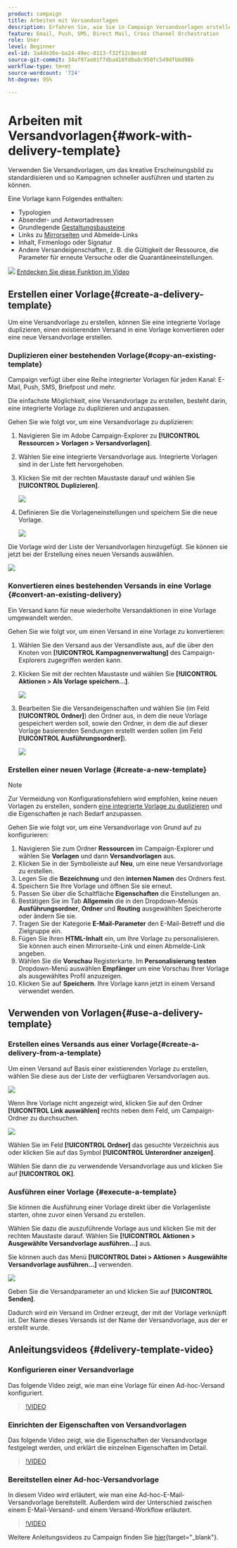 ```yaml
---
product: campaign
title: Arbeiten mit Versandvorlagen
description: Erfahren Sie, wie Sie in Campaign Versandvorlagen erstellen und verwenden
feature: Email, Push, SMS, Direct Mail, Cross Channel Orchestration
role: User
level: Beginner
exl-id: 3a4de36e-ba24-49ec-8113-f32f12c8ecdd
source-git-commit: 34af97ae01f7dba418fd0a8c950fc549dfbbd98b
workflow-type: tm+mt
source-wordcount: '724'
ht-degree: 95%

---
```


# Arbeiten mit Versandvorlagen{#work-with-delivery-template}

Verwenden Sie Versandvorlagen, um das kreative Erscheinungsbild zu standardisieren und so Kampagnen schneller ausführen und starten zu können.

Eine Vorlage kann Folgendes enthalten:

* Typologien
* Absender- und Antwortadressen
* Grundlegende [Gestaltungsbausteine](../send/personalization-blocks.md)
* Links zu [Mirrorseiten](../send/mirror-page.md) und Abmelde-Links
* Inhalt, Firmenlogo oder Signatur
* Andere Versandeigenschaften, z. B. die Gültigkeit der Ressource, die Parameter für erneute Versuche oder die Quarantäneeinstellungen.

![](assets/do-not-localize/how-to-video.png) [Entdecken Sie diese Funktion im Video](#delivery-template-video)


## Erstellen einer Vorlage{#create-a-delivery-template}

Um eine Versandvorlage zu erstellen, können Sie eine integrierte Vorlage duplizieren, einen existierenden Versand in eine Vorlage konvertieren oder eine neue Versandvorlage erstellen.

### Duplizieren einer bestehenden Vorlage{#copy-an-existing-template}

Campaign verfügt über eine Reihe integrierter Vorlagen für jeden Kanal: E-Mail, Push, SMS, Briefpost und mehr.

Die einfachste Möglichkeit, eine Versandvorlage zu erstellen, besteht darin, eine integrierte Vorlage zu duplizieren und anzupassen.

Gehen Sie wie folgt vor, um eine Versandvorlage zu duplizieren:

1. Navigieren Sie im Adobe Campaign-Explorer zu **[!UICONTROL Ressourcen > Vorlagen > Versandvorlagen]**.
1. Wählen Sie eine integrierte Versandvorlage aus. Integrierte Vorlagen sind in der Liste fett hervorgehoben.
1. Klicken Sie mit der rechten Maustaste darauf und wählen Sie **[!UICONTROL Duplizieren]**.

   ![](assets/duplicate-built-in-template.png)

1. Definieren Sie die Vorlageneinstellungen und speichern Sie die neue Vorlage.

   ![](assets/delivery-template-new.png)

Die Vorlage wird der Liste der Versandvorlagen hinzugefügt. Sie können sie jetzt bei der Erstellung eines neuen Versands auswählen.

![](assets/select-the-new-template.png)

### Konvertieren eines bestehenden Versands in eine Vorlage {#convert-an-existing-delivery}

Ein Versand kann für neue wiederholte Versandaktionen in eine Vorlage umgewandelt werden.

Gehen Sie wie folgt vor, um einen Versand in eine Vorlage zu konvertieren:

1. Wählen Sie den Versand aus der Versandliste aus, auf die über den Knoten von **[!UICONTROL Kampagnenverwaltung]** des Campaign-Explorers zugegriffen werden kann.

1. Klicken Sie mit der rechten Maustaste und wählen Sie **[!UICONTROL Aktionen > Als Vorlage speichern...]**.

   ![](assets/save-as-template.png)

1. Bearbeiten Sie die Versandeigenschaften und wählen Sie (im Feld **[!UICONTROL Ordner]**) den Ordner aus, in dem die neue Vorlage gespeichert werden soll, sowie den Ordner, in dem die auf dieser Vorlage basierenden Sendungen erstellt werden sollen (im Feld **[!UICONTROL Ausführungsordner]**).

   ![](assets/template-select-folders.png)

### Erstellen einer neuen Vorlage {#create-a-new-template}

>[!NOTE]
>
>Zur Vermeidung von Konfigurationsfehlern wird empfohlen, keine neuen Vorlagen zu erstellen, sondern [eine integrierte Vorlage zu duplizieren](#copy-an-existing-template) und die Eigenschaften je nach Bedarf anzupassen.

Gehen Sie wie folgt vor, um eine Versandvorlage von Grund auf zu konfigurieren:

1. Navigieren Sie zum Ordner **Ressourcen** im Campaign-Explorer und wählen Sie **Vorlagen** und dann **Versandvorlagen** aus.
1. Klicken Sie in der Symbolleiste auf **Neu**, um eine neue Versandvorlage zu erstellen.
1. Legen Sie die **Bezeichnung** und den **internen Namen** des Ordners fest.
1. Speichern Sie Ihre Vorlage und öffnen Sie sie erneut.
1. Passen Sie über die Schaltfläche **Eigenschaften** die Einstellungen an.
1. Bestätigen Sie im Tab **Allgemein** die in den Dropdown-Menüs **Ausführungsordner**, **Ordner** und **Routing** ausgewählten Speicherorte oder ändern Sie sie.
1. Tragen Sie der Kategorie **E-Mail-Parameter** den E-Mail-Betreff und die Zielgruppe ein.
1. Fügen Sie Ihren **HTML-Inhalt** ein, um Ihre Vorlage zu personalisieren. Sie können auch einen Mirrorseite-Link und einen Abmelde-Link angeben.[](../send/mirror-page.md)
1. Wählen Sie die **Vorschau** Registerkarte. Im **Personalisierung testen** Dropdown-Menü auswählen **Empfänger** um eine Vorschau Ihrer Vorlage als ausgewähltes Profil anzuzeigen.
1. Klicken Sie auf **Speichern**. Ihre Vorlage kann jetzt in einem Versand verwendet werden.


## Verwenden von Vorlagen{#use-a-delivery-template}

### Erstellen eines Versands aus einer Vorlage{#create-a-delivery-from-a-template}

Um einen Versand auf Basis einer existierenden Vorlage zu erstellen, wählen Sie diese aus der Liste der verfügbaren Versandvorlagen aus.

![](assets/select-the-new-template.png)

Wenn Ihre Vorlage nicht angezeigt wird, klicken Sie auf den Ordner **[!UICONTROL Link auswählen]** rechts neben dem Feld, um Campaign-Ordner zu durchsuchen.

![](assets/browse-templates.png)

Wählen Sie im Feld **[!UICONTROL Ordner]** das gesuchte Verzeichnis aus oder klicken Sie auf das Symbol **[!UICONTROL Unterordner anzeigen]**.

Wählen Sie dann die zu verwendende Versandvorlage aus und klicken Sie auf **[!UICONTROL OK]**.

### Ausführen einer Vorlage {#execute-a-template}

Sie können die Ausführung einer Vorlage direkt über die Vorlagenliste starten, ohne zuvor einen Versand zu erstellen.

Wählen Sie dazu die auszuführende Vorlage aus und klicken Sie mit der rechten Maustaste darauf. Wählen Sie **[!UICONTROL Aktionen > Ausgewählte Versandvorlage ausführen...]** aus.

Sie können auch das Menü **[!UICONTROL Datei > Aktionen > Ausgewählte Versandvorlage ausführen...]** verwenden.

![](assets/execute-delivery-template.png)

Geben Sie die Versandparameter an und klicken Sie auf **[!UICONTROL Senden]**.

Dadurch wird ein Versand im Ordner erzeugt, der mit der Vorlage verknüpft ist. Der Name dieses Versands ist der Name der Versandvorlage, aus der er erstellt wurde.


## Anleitungsvideos {#delivery-template-video}

### Konfigurieren einer Versandvorlage

Das folgende Video zeigt, wie man eine Vorlage für einen Ad-hoc-Versand konfiguriert.

>[!VIDEO](https://video.tv.adobe.com/v/342082?quality=12)

### Einrichten der Eigenschaften von Versandvorlagen

Das folgende Video zeigt, wie die Eigenschaften der Versandvorlage festgelegt werden, und erklärt die einzelnen Eigenschaften im Detail.

>[!VIDEO](https://video.tv.adobe.com/v/338969?quality=12)

### Bereitstellen einer Ad-hoc-Versandvorlage

In diesem Video wird erläutert, wie man eine Ad-hoc-E-Mail-Versandvorlage bereitstellt. Außerdem wird der Unterschied zwischen einem E-Mail-Versand- und einem Versand-Workflow erläutert.

>[!VIDEO](https://video.tv.adobe.com/v/338965?quality=12)

Weitere Anleitungsvideos zu Campaign finden Sie [hier](https://experienceleague.adobe.com/docs/campaign-learn/tutorials/getting-started/introduction-to-adobe-campaign.html?lang=de){target="_blank"}.
